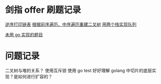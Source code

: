 # 剑指 offer 刷题记录

[逆序打印链表](./PrintListReversingly.go)
[根据前序遍历、中序遍历重建二叉树](./ReConstructBinaryTree.go)
[用两个栈实现队列](./TowStackBecomeAQueue.go)

[未用 go 实现的题目](./NOT_golang)

# 问题记录
二叉树与堆的关系？
使用互斥锁
使用 go test
好好理解 golang 中切片的底层实现？是如何进行扩容的？
